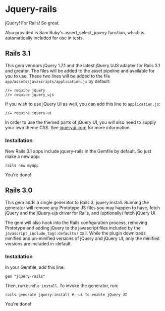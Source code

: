 # Jquery-rails

jQuery! For Rails! So great.

Also provided is Sam Ruby's assert_select_jquery function, which is automatically included for use in tests.

## Rails 3.1

This gem vendors jQuery 1.7.1 and the latest jQuery UJS adapter for Rails 3.1 and greater. The files will be added to the asset pipeline and available for you to use. These two lines will be added to the file `app/assets/javascripts/application.js` by default:

    //= require jquery
    //= require jquery_ujs

If you wish to use jQuery UI as well, you can add this line to `application.js`:

    //= require jquery-ui

In order to use the themed parts of jQuery UI, you will also need to supply your own theme CSS. See [jqueryui.com](http://jqueryui.com) for more information.

### Installation

New Rails 3.1 apps include jquery-rails in the Gemfile by default. So just make a new app:

    rails new myapp

You're done!

## Rails 3.0

This gem adds a single generator to Rails 3, jquery:install. Running the generator will remove any Prototype JS files you may happen to have, fetch jQuery and the jQuery-ujs driver for Rails, and (optionally) fetch jQuery UI.

The gem will also hook into the Rails configuration process, removing Prototype and adding jQuery to the javascript files included by the `javascript_include_tag(:defaults)` call. While the plugin downloads minified and un-minified versions of jQuery and jQuery UI, only the minified versions are included in :default.

### Installation

In your Gemfile, add this line:

    gem "jquery-rails"

Then, run `bundle install`. To invoke the generator, run:

    rails generate jquery:install #--ui to enable jQuery UI

You're done!